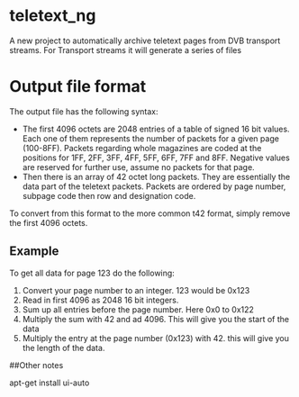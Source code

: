 # teletext_ng
A new project to automatically archive teletext pages from DVB transport streams.
For Transport streams it will generate a series of files 


# Output file format
The output file has the following syntax:
* The first 4096 octets are 2048 entries of a table of signed 16 bit values. Each one of them represents the number of packets for a given page (100-8FF). Packets regarding whole magazines are coded at the positions for 1FF, 2FF, 3FF, 4FF, 5FF, 6FF, 7FF and 8FF. Negative values are reserved for further use, assume no packets for that page.
* Then there is an array of 42 octet long packets. They are essentially the data part of the teletext packets. Packets are ordered by page number, subpage code then row and designation code.

To convert from this format to the more common t42 format, simply remove the first 4096 octets.

## Example
To get all data for page 123 do the following:
1. Convert your page number to an integer. 123 would be 0x123
2. Read in first 4096 as 2048 16 bit integers.
3. Sum up all entries before the page number. Here 0x0 to 0x122
4. Multiply the sum with 42 and ad 4096. This will give you the start of the data
5. Multiply the entry at the page number (0x123) with 42. this will give you the length of the data.


##Other notes

apt-get install ui-auto
